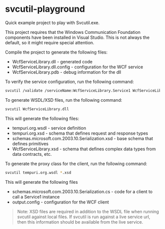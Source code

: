 # svcutil-playground
Quick example project to play with Svcutil.exe.

This project requires that the Windows Communication Foundation components have been installed in Visual Studio. This is not always the default, so it might require special attention.

Compile the project to generate the following files:
- WcfServiceLibrary.dll - generated code
- WcfServiceLibrary.dll.config - configuration for the WCF service
- WcfServiceLibrary.pdb - debug information for the dll

To verify the service configuration, run the following command:
```bash
svcutil /validate /serviceName:WcfServiceLibrary.Service1 WcfServiceLibrary.dll
```

To generate WSDL/XSD files, run the following command:
```bash
svcutil WcfServiceLibrary.dll
```
This will generate the following files:
- tempuri.org.wsdl - service definition
- tempuri.org.xsd - schema that defines request and response types
- schemas.microsoft.com.2003.10.Serialization.xsd - base schema that defines primitives
- WcfServiceLibrary.xsd - schema that defines complex data types from data contracts, etc.

To generate the proxy class for the client, run the following command:
```bash
svcutil tempuri.org.wsdl *.xsd
```
This will generate the following files
- schemas.microsoft.com.2003.10.Serialization.cs - code for a client to call a Service1 instance
- output.config - configuration for the WCF client

> Note: XSD files are required in addition to the WSDL file when running svcutil against local files. If svcutil is run against a live service url, then this information should be available from the live service.
